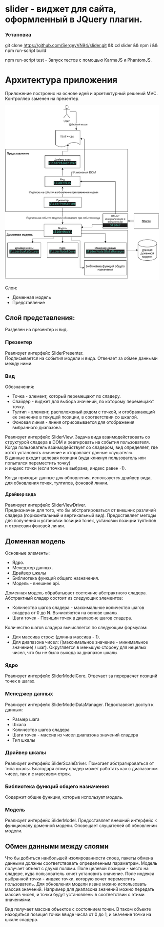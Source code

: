 # slider - виджет для сайта, оформленный в JQuery плагин.

### Установка
git clone https://github.com/SergeyVN94/slider.git && cd slider && npm i && npm run-script build
 
npm run-script test - Запуск тестов с помощью KarmaJS и PhantomJS.  


# Архитектура приложения
Приложение построено на основе идей и архетиктурный решений MVC. Контроллер заменен на презентер.

![alt text](/docs/uml.png)

Слои:
+ Доменная модель
+ Представление

## Слой представления:
Разделен на презентер и вид. 

### Презентер
Реализует интерфейс SliderPresenter.  
Подписывается на события модели и вида. Отвечает за обмен данными между ними.  

### Вид
Обозначения:
+ Точка - элемент, который перемещают по сладеру.
+ Слайдер - виджет для выбора значений, по которому перемещают точку.
+ Тултип - элемент, расположеный рядом с точкой, и отображающий ее значение в текущей позиции, в соответствии со шкалой.
+ Фоновая линия - линия отрисовывается для отображения выбранного диапазона.

Реализует интерфейс SliderView.
Задача вида взаимодействовать со структурой сладера в DOM и реагировать на события пользователя.  
Когда пользователь взаимодействует со сладером, вид определяет, где хотят установить значение и отправляет данные слушателю.  
В данные входит целевая позиция (куда кликнул пользователь или попытался переместить точку)  
и индекс точки (если точка не выбрана, индекс равен -1).

Когда приходят данные для обновления, используется драйвер вида, для обновления точек, тултипов, фоновой линии.

#### Драйвер вида
Реализует интерфейс SliderViewDriver.  
Предназначен для того, что бы абстрагироваться от внешних различий сладера (горизонтальный и вертикальный вид).
Предоставляет методы для получения и установки позиций точек, установки позиции тултипов и отрисовки фоновой линии.


## Доменная модель
Основные элементы:
+ Ядро.
+ Менеджер данных.
+ Драйвер шкалы
+ Библиотека функций общего назначения.
+ Модель - внешнее api.

Доменная модель обрабатывает состояние абстрактного сладера. 
Абстрактный сладер состоит из следующих элементов:
+ Количество шагов сладера - максимальное количество шагов сладера от 0 до N. Вычисляется на основе шкалы.
+ Шаги точек - Позиции точек в диапазоне шагов сладера.

Количество шагов сладера вычисляется по следующим формулам:
+ Для массива строк: (длинна массива - 1).
+ Для диапазона чисел: ((максимальное значение - минимальное значение) / шаг). Округляется в меньшую сторону для нецелых чисел, что бы не было выхода за диапазон шкалы.

### Ядро
Реализует интерфейс SliderModelCore.
Отвечает за перерасчет позиций точек в шагах.

### Менеджер данных
Реализует интерфейс SliderModelDataManager.
Педоставляет доступ к данным:
+ Размер шага
+ Шкала
+ Количество шагов сладера
+ Шаги точек - массив из чисел диапазона значений сладера
+ Тип шкалы

### Драйвер шкалы
Реализует интерфейс SliderScaleDriver.
Помогает абстрагироваться от типа шкалы. Благодаря этому сладер может работать как с диапазоном чисел, так и с массивом строк.

### Библиотека функций общего назначения
Содержит общие функции, которые использует модель.

### Модель
Реализует интерфейс SliderModel.
Предоставляет внешний интерфейс к функционалу доменной модели. Оповещает слушателей об обновлении модели.


## Обмен данными между слоями
Что бы добиться наибольшей изолированности слоев, пакеты обмена данными должны соответствовать определенным параметрам.
Модель получает объект с двумя полями. Поле целевой позиции - место на сладере, куда пользователь хочет установить значение. Поле индекса выбранной точки - индекс точки, которую хочет переместить пользователь.
Для обновления модели извне можно использовать массив значений. Например для диапазона значений можно передать массив чисел, и точки будут установлены в соответствии с этими значениями.

Вид получает массив объектов с состоянием точки. В таком объекте находиться позиция точки ввиде числа от 0 до 1, и значение точки на шкале сладера.
